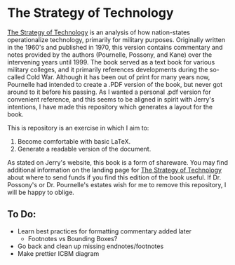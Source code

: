 # The Strategy of Technology
[The Strategy of Technology](https://www.jerrypournelle.com/slowchange/Strat.html) is an analysis of how nation-states operationalize technology, primarily for military purposes. Originally written in the 1960's and published in 1970, this version contains commentary and notes provided by the authors (Pournelle, Possony, and Kane) over the intervening years until 1999. The book served as a text book for various military colleges, and it primarily references developments during the so-called Cold War. Although it has been out of print for many years now, Pournelle had intended to create a .PDF version of the book, but never got around to it before his passing. As I wanted a personal .pdf version for convenient reference, and this seems to be aligned in spirit with Jerry's intentions, I have made this repository which generates a layout for the book.

This is repository is an exercise in which I aim to:
  1. Become comfortable with basic LaTeX. 
  2. Generate a readable version of the document.

As stated on Jerry's website, this book is a form of shareware. You may find additional information on the landing page for [The Strategy of Technology](https://www.jerrypournelle.com/slowchange/Strat.html) about where to send funds if you find this edition of the book useful. If Dr. Possony's or Dr. Pournelle's estates wish for me to remove this repository, I will be happy to oblige.

## To Do:
  - Learn best practices for formatting commentary added later
    - Footnotes vs Bounding Boxes?
  - Go back and clean up missing endnotes/footnotes
  - Make prettier ICBM diagram
